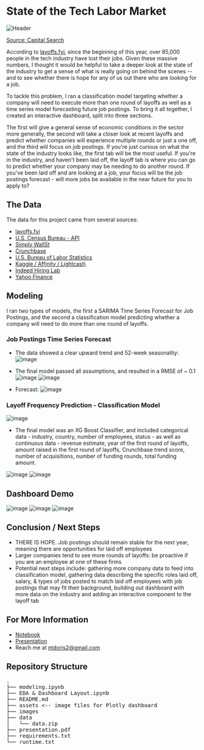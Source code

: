 
# State of the Tech Labor Market
![Header](https://github.com/ntdoris/dsc-project-5/blob/main/images/header.png)

[Source: Capital Search](https://www.capitalsearch.com/2018-job-market/)


According to [layoffs.fyi](https://layoffs.fyi/), since the beginning of this year, over 85,000 people in the tech industry have lost their jobs. Given these massive numbers, I thought it would be helpful to take a deeper look at the state of the industry to get a sense of what is really going on behind the scenes -- and to see whether there is hope for any of us out there who are looking for a job.

To tackle this problem, I ran a classification model targeting whether a company will need to execute more than one round of layoffs as well as a time series model forecasting future job postings. To bring it all together, I created an interactive dashboard, split into three sections.

The first will give a general sense of economic conditions in the sector more generally, the second will take a closer look at recent layoffs and predict whether companies will experience multiple rounds or just a one off, and the third will focus on job postings. If you're just curious on what the state of the industry looks like, the first tab will be the most useful. If you're in the industry, and haven't been laid off, the layoff tab is where you can go to predict whether your company may be needing to do another round. If you've been laid off and are looking at a job, your focus will be the job postings forecast - will more jobs be available in the near future for you to apply to? 


## The Data

The data for this project came from several sources:
* [layoffs.fyi](https://layoffs.fyi/)
* [U.S. Census Bureau - API](https://api.census.gov/data/timeseries/eits/bfs.html)
* [Simply WallSt](https://simplywall.st/markets/us/tech)
* [Crunchbase](https://www.crunchbase.com/)
* [U.S. Bureau of Labor Statistics](https://www.bls.gov/)
* [Kaggle / Affinity / Lightcast)](https://www.kaggle.com/datasets/douglaskgaraujo/opportunity-insights-real-time-economic-tracker-us)
* [Indeed Hiring Lab](https://www.hiringlab.org/)
* [Yahoo Finance](https://finance.yahoo.com/)

## Modeling

I ran two types of models, the first a SARIMA Time Series Forecast for Job Postings, and the second a classification model predicting whether a company will need to do more than one round of layoffs.

### Job Postings Time Series Forecast

* The data showed a clear upward trend and 52-week seasonality:
![image](https://github.com/ntdoris/dsc-project-5/blob/main/images/seasonality.png)

* The final model passed all assumptions, and resulted in a RMSE of ~ 0.1
![image](https://github.com/ntdoris/dsc-project-5/blob/main/images/model_validation.png)
![image](https://github.com/ntdoris/dsc-project-5/blob/main/images/timeseries_diagnostics.png)

* Forecast:
![image](https://github.com/ntdoris/dsc-project-5/blob/main/images/forecast.png)

### Layoff Frequency Prediction - Classification Model

![image](https://github.com/ntdoris/dsc-project-5/blob/main/images/layoffs_ind.png)

* The final model was an XG Boost Classifier, and included categorical data - industry, country, number of employees, status - as well as continuous data - revenue estimate, year of the first round of layoffs, amount raised in the first round of layoffs, Crunchbase trend score, number of acquisitions, number of funding rounds, total funding amount.

![image](https://github.com/ntdoris/dsc-project-5/blob/main/images/feat_importance_final.png)
![image](https://github.com/ntdoris/dsc-project-5/blob/main/images/conf_matrix.png)

## Dashboard Demo

![image](https://github.com/ntdoris/dsc-project-5/blob/main/images/dash1.png)
![image](https://github.com/ntdoris/dsc-project-5/blob/main/images/dash2.png)
![image](https://github.com/ntdoris/dsc-project-5/blob/main/images/dash3.png)

## Conclusion / Next Steps

* THERE IS HOPE. Job postings should remain stable for the next year, meaning there are opportunities for laid off employees
* Larger companies tend to see more rounds of layoffs: be proactive if you are an employee at one of these firms
* Potential next steps include: gathering more company data to feed into classification model, gathering data describing the specific roles laid off, salary, & types of jobs posted to match laid off employees with job postings that may fit their background, building out dashboard with more data on the industry and adding an interactive component to the layoff tab

## For More Information

* [Notebook](https://github.com/ntdoris/dsc-project-5/blob/main/modeling.ipynb)
* [Presentation](https://github.com/ntdoris/dsc-project-5/blob/main/presentation.pdf)
* Reach me at ntdoris2@gmail.com

## Repository Structure

<pre>
.
├── modeling.ipynb
├── EDA & Dashboard Layout.ipynb
├── README.md
├── assets <-- image files for Plotly dashboard
├── images
├── data
│   └── data.zip
├── presentation.pdf
├── requirements.txt
└── runtime.txt
</pre> 

